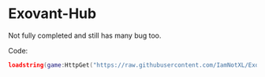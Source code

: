 # Exovant-Hub

Not fully completed and still has many bug too.

Code:
```lua
loadstring(game:HttpGet("https://raw.githubusercontent.com/IamNotXL/Exovant-Hub/refs/heads/main/ExovantHub.lua"))()
```
